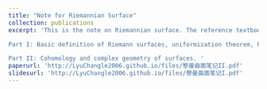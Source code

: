 ```yaml
---
title: "Note for Riemannian Surface"
collection: publications
excerpt: 'This is the note on Riemannian surface. The reference textbook is "Riemannian Surface" by Mei Jiaqiang. The note is divided into two parts since there is a restriction on file size when uploading files on Github. <br>

Part I: Basic definition of Riemann surfaces, uniformization theorem, Riemann-Roch theorem. <br>

Part II: Cohomology and complex geometry of surfaces. '
paperurl: 'http://LyuChangle2006.github.io/files/黎曼曲面笔记II.pdf'
slidesurl: 'http://LyuChangle2006.github.io/files/黎曼曲面笔记I.pdf'
---
```


